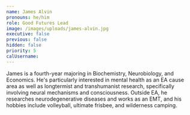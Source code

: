 ```yaml
---
name: James Alvin
pronouns: he/him
role: Good Futures Lead
image: /images/uploads/james-alvin.jpg
executive: false
previous: false
hidden: false
priority: 5
calUsername:
---
```

James is a fourth-year majoring in Biochemistry, Neurobiology, and Economics. He's particularly interested in mental health as an EA cause area as well as longtermist and transhumanist research, specifically involving neural mechanisms and consciousness. Outside EA, he researches neurodegenerative diseases and works as an EMT, and his hobbies include volleyball, ultimate frisbee, and wilderness camping.
